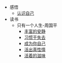 - 感悟
  - [认识自己](生活/感悟/认识自己.md)
- 读书
  - 只有一个人生-周国平
    - [丰富的安静](生活/读书/只有一个人生-周国平/丰富的安静.md)
    - [习惯于失去](生活/读书/只有一个人生-周国平/习惯于失去.md)
    - [成为你自己](生活/读书/只有一个人生-周国平/成为你自己.md)
    - [活出真性情](生活/读书/只有一个人生-周国平/活出真性情.md)
    - [活着的滋味](生活/读书/只有一个人生-周国平/活着的滋味.md)
